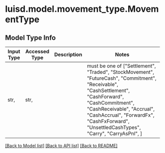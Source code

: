 # luisd.model.movement_type.MovementType

## Model Type Info
Input Type | Accessed Type | Description | Notes
------------ | ------------- | ------------- | -------------
str,  | str,  |  | must be one of ["Settlement", "Traded", "StockMovement", "FutureCash", "Commitment", "Receivable", "CashSettlement", "CashForward", "CashCommitment", "CashReceivable", "Accrual", "CashAccrual", "ForwardFx", "CashFxForward", "UnsettledCashTypes", "Carry", "CarryAsPnl", ] 

[[Back to Model list]](../../README.md#documentation-for-models) [[Back to API list]](../../README.md#documentation-for-api-endpoints) [[Back to README]](../../README.md)

